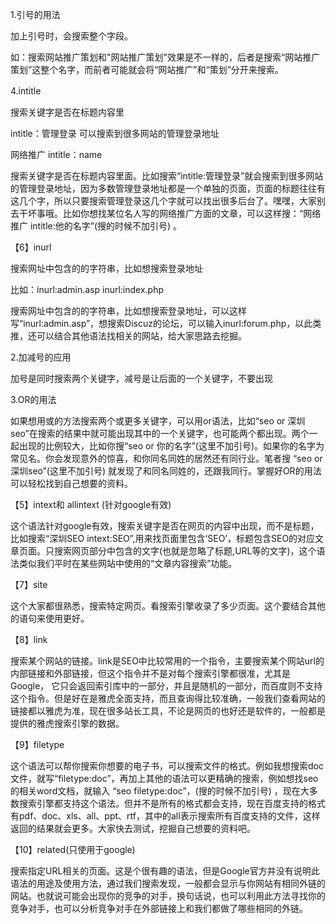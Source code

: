 1.引号的用法

加上引号时，会搜索整个字段。

如：搜索网站推广策划和"网站推广策划"效果是不一样的，后者是搜索“网站推广策划”这整个名字，而前者可能就会将“网站推广”和“策划”分开来搜索。



4.intitle 　　

搜索关键字是否在标题内容里

intitle：管理登录  可以搜索到很多网站的管理登录地址

网络推广 intitle：name   

搜索关键字是否在标题内容里面。比如搜索“intitle:管理登录”就会搜索到很多网站的管理登录地址，因为多数管理登录地址都是一个单独的页面，页面的标题往往有这几个字，所以只要搜索管理登录这几个字就可以找出很多后台了。嘿嘿，大家别去干坏事哦。比如你想找某位名人写的网络推广方面的文章，可以这样搜：“网络推广 intitle:他的名字”(搜的时候不加引号) 。



【6】inurl 　　

搜索网址中包含的的字符串，比如想搜索登录地址

比如：inurl:admin.asp    inurl:index.php

搜索网址中包含的的字符串，比如想搜索登录地址，可以这样写“inurl:admin.asp”，想搜索Discuz的论坛，可以输入inurl:forum.php，以此类推，还可以结合其他语法找相关的网站，给大家思路去挖掘。 　　

2.加减号的应用

加号是同时搜索两个关键字，减号是让后面的一个关键字，不要出现

3.OR的用法 　　

如果想用或的方法搜索两个或更多关键字，可以用or语法，比如“seo or 深圳seo”在搜索的结果中就可能出现其中的一个关键字，也可能两个都出现。两个一起出现的比例较大，比如你搜“seo or 你的名字”(这里不加引号)。如果你的名字为常见名。你会发现意外的惊喜，和你同名同姓的居然还有同行业。笔者搜 “seo or 深圳seo”(这里不加引号) 就发现了和同名同姓的，还跟我同行。掌握好OR的用法可以轻松找到自己想要的资料。



【5】intext和 allintext (针对google有效) 　

这个语法针对google有效，搜索关键字是否在网页的内容中出现，而不是标题，比如搜索“深圳SEO intext:SEO”,用来找页面里包含‘SEO’，标题包含SEO的对应文章页面。只搜索网页部分中包含的文字(也就是忽略了标题,URL等的文字)，这个语法类似我们平时在某些网站中使用的“文章内容搜索”功能。



【7】site 　　

这个大家都很熟悉，搜索特定网页。看搜索引擎收录了多少页面。这个要结合其他的语句来使用更好。　

【8】link 　　

搜索某个网站的链接。link是SEO中比较常用的一个指令，主要搜索某个网站url的内部链接和外部链接，但这个指令并不是对每个搜索引擎都很准，尤其是Google， 它只会返回索引库中的一部分，并且是随机的一部分，而百度则不支持这个指令。但是好在是雅虎全面支持，而且查询得比较准确，一般我们查看网站的链接都以雅虎为准，现在很多站长工具，不论是网页的也好还是软件的，一般都是提供的雅虎搜索引擎的数据。



【9】filetype 　　

这个语法可以帮你搜索你想要的电子书，可以搜索文件的格式。例如我想搜索doc文件，就写“filetype:doc”，再加上其他的语法可以更精确的搜索，例如想找seo的相关word文档，就输入 “seo filetype:doc”，(搜的时候不加引号) ，现在大多数搜索引擎都支持这个语法。但并不是所有的格式都会支持，现在百度支持的格式有pdf、doc、xls、all、ppt、rtf，其中的all表示搜索所有百度支持的文件，这样返回的结果就会更多。大家快去测试，挖掘自己想要的资料吧。



【10】related(只使用于google) 　　

搜索指定URL相关的页面。这是个很有趣的语法，但是Google官方并没有说明此语法的用途及使用方法，通过我们搜索发现，一般都会显示与你网站有相同外链的网站。也就说可能会出现你的竞争的对手，换句话说，也可以利用此方法寻找你的竞争对手，也可以分析竞争对手在外部链接上和我们都做了哪些相同的外链。

